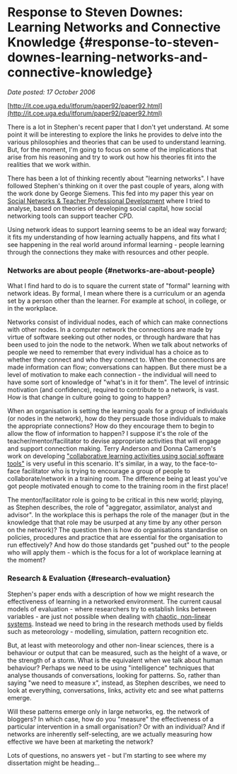 # Response to Steven Downes: Learning Networks and Connective Knowledge {#response-to-steven-downes-learning-networks-and-connective-knowledge}

_Date posted: 17 October 2006_

[http://it.coe.uga.edu/itforum/paper92/paper92.html](http://it.coe.uga.edu/itforum/paper92/paper92.html)

There is a lot in Stephen's recent paper that I don't yet understand. At some point it will be interesting to explore the links he provides to delve into the various philosophies and theories that can be used to understand learning. But, for the moment, I'm going to focus on some of the implications that arise from his reasoning and try to work out how his theories fit into the realities that we work within.

There has been a lot of thinking recently about "learning networks". I have followed Stephen's thinking on it over the past couple of years, along with the work done by George Siemens. This fed into my paper this year on [Social Networks & Teacher Professional Development](http://elgg.cpdconnections.net/berthelemy/files/-1/13/social_networking_and_NS_v1_2.pdf) where I tried to analyse, based on theories of developing social capital, how social networking tools can support teacher CPD.

Using network ideas to support learning seems to be an ideal way forward; it fits my understanding of how learning actually happens, and fits what I see happening in the real world around informal learning - people learning through the connections they make with resources and other people.

### Networks are about people {#networks-are-about-people}

What I find hard to do is to square the current state of "formal" learning with network ideas. By formal, I mean where there is a curriculum or an agenda set by a person other than the learner. For example at school, in college, or in the workplace.

Networks consist of individual nodes, each of which can make connections with other nodes. In a computer network the connections are made by virtue of software seeking out other nodes, or through hardware that has been used to join the node to the network. When we talk about networks of people we need to remember that every individual has a choice as to whether they connect and who they connect to. When the connections are made information can flow; conversations can happen. But there must be a level of motivation to make each connection - the individual will need to have some sort of knowledge of "what's in it for them". The level of intrinsic motivation (and confidence), required to contribute to a network, is vast. How is that change in culture going to going to happen?

When an organisation is setting the learning goals for a group of individuals (or nodes in the network), how do they persuade those individuals to make the appropriate connections? How do they encourage them to begin to allow the flow of information to happen? I suppose it's the role of the teacher/mentor/facilitator to devise appropriate activities that will engage and support connection making. Terry Anderson and Donna Cameron's work on developing ["collaborative learning activities using social software tools"](http://docs.google.com/View.aspx?docid=ag9j97p7pg73_ahh5gqp63qx4) is very useful in this scenario. It's similar, in a way, to the face-to-face facilitator who is trying to encourage a group of people to collaborate/network in a training room. The difference being at least you've got people motivated enough to come to the training room in the first place!

The mentor/facilitator role is going to be critical in this new world; playing, as Stephen describes, the role of "aggregator, assimilator, analyst and advisor". In the workplace this is perhaps the role of the manager (but in the knowledge that that role may be usurped at any time by any other person on the network)? The question then is how do organisations standardise on policies, procedures and practice that are essential for the organisation to run effectively? And how do those standards get "pushed out" to the people who will apply them - which is the focus for a lot of workplace learning at the moment?

### Research & Evaluation {#research-evaluation}

Stephen's paper ends with a description of how we might research the effectiveness of learning in a networked environment. The current causal models of evaluation - where researchers try to establish links between variables - are just not possible when dealing with [chaotic, non-linear systems](http://en.wikipedia.org/wiki/Chaos_theory). Instead we need to bring in the research methods used by fields such as meteorology - modelling, simulation, pattern recognition etc.

But, at least with meteorology and other non-linear sciences, there is a behaviour or output that can be measured, such as the height of a wave, or the strength of a storm. What is the equivalent when we talk about human behaviour? Perhaps we need to be using "intelligence" techniques that analyse thousands of conversations, looking for patterns. So, rather than saying "we need to measure x", instead, as Stephen describes, we need to look at everything, conversations, links, activity etc and see what patterns emerge.

Will these patterns emerge only in large networks, eg. the network of bloggers? In which case, how do you "measure" the effectiveness of a particular intervention in a small organisation? Or with an individual? And if networks are inherently self-selecting, are we actually measuring how effective we have been at marketing the network?

Lots of questions, no answers yet - but I'm starting to see where my dissertation might be heading...